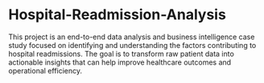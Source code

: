 # Hospital-Readmission-Analysis
This project is an end-to-end data analysis and business intelligence case study focused on identifying and understanding the factors contributing to hospital readmissions. The goal is to transform raw patient data into actionable insights that can help improve healthcare outcomes and operational efficiency.
